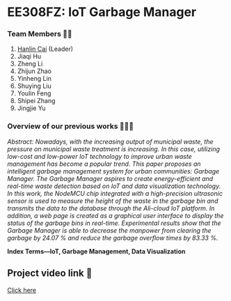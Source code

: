 # EE308FZ: IoT Garbage Manager
### **Team Members** 🧑‍🎓

1. [Hanlin Cai](https://caihanlin.com/) (Leader)
2. Jiaqi Hu
3. Zheng Li
3. Zhijun Zhao
3. Yinheng Lin
3. Shuying Liu
3. Youlin Feng
3. Shipei Zhang
3. Jingjie Yu



### **Overview of our previous works** 👨🏻‍💻

*Abstract: Nowadays, with the increasing output of municipal waste, the pressure on municipal waste treatment is increasing. In this case, utilizing low-cost and low-power IoT technology to improve urban waste management has become a popular trend. This paper proposes an intelligent garbage management system for urban communities: Garbage Manager. The Garbage Manager aspires to create energy-efficient and real-time waste detection based on IoT and data visualization technology. In this work, the NodeMCU chip integrated with a high-precision ultrasonic sensor is used to measure the height of the waste in the garbage bin and transmits the data to the database through the Ali-cloud IoT platform. In addition, a web page is created as a graphical user interface to display the status of the garbage bins in real-time. Experimental results show that the Garbage Manager is able to decrease the manpower from clearing the garbage by 24.07 % and reduce the garbage overflow times by 83.33 %.*

**Index Terms—IoT, Garbage Management, Data Visualization**

## Project video link 🚀

[Click here]( https://www.bilibili.com/video/BV1jv4y1S7VQ/?share_source=copy_web&vd_source=c8936a3bacfd65375f9e88b3bb9a12ba)